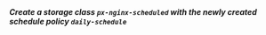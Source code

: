 </br>

##### Create a storage class `px-nginx-scheduled` with the newly created schedule policy `daily-schedule`
